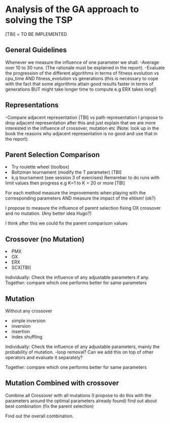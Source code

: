<h1>Analysis of the GA approach to solving the TSP</h1>

[TBI] = TO BE IMPLEMENTED

<h2>General Guidelines</h2>

Whenever we measure the influence of one parameter we shall:
-Average over 10 to 30 runs. (The rationale must be explained in the report).
-Evaluate the progression of the different algorithms in terms of fitness evolution vs cpu_time AND fitness_evolution vs generations (this is necessary to cope with the fact that some algorithms attain good results faster in terms of generations BUT might take longer time to compute e.g ERX takes long!)

<h2>Representations</h2>

-Compare adjacent representation [TBI] vs path representation
I propose to drop adjacent representation after this and just explain that we are more interested in the influence of crossover, mutation etc (Note: look up in the book the reasons why adjacent representation is no good and use that in the report).

<h2>Parent Selection Comparison</h2>

<li>Try roulette wheel (toolbox)</li>
<li>Boltzman tournament (modify the T parameter) [TBI]</li>
<li>k,q tournament (see session 3 of exercises) Remember to do runs with limit values then progress e.g K=1 to K = 20 or more [TBI]</li>

For each method measure the improvements when playing with the corresponding parameters AND measure the impact of the elitism! (ok?)

I propose to measure the influence of parent selection fixing OX crossover and no mutation. (Any better idea Hugo?)

I think after this we could fix the parent comparison values

<h2>Crossover (no Mutation)</h2>
<li>PMX</li>
<li>OX</li>
<li>ERX</li>
<li>SCX[TBI]</li>

Individually: Check the influence of any adjustable parameters if any.
Together: compare which one performs better for same parameters

<h2>Mutation</h2>

Without any crossover
<li>simple inversion</li>
<li>inversion</li>
<li>insertion</li>
<li>index shuffling</li>

Individually: Check the influence of any adjustable parameters, mainly the probability of mutation.
-loop removal? Can we add this on top of other operators and evaluate it separately?

Together: compare which one performs better for same parameters

<h2>Mutation Combined with crossover</h2>

Combine all Crossover with all mutations (I propose to do this with the parameters around the optimal parameters already found) find out about best combination (fix the parent selection)

Find out the overall combination. 